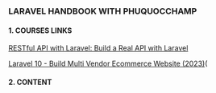 ### LARAVEL HANDBOOK WITH PHUQUOCCHAMP

#### 1. COURSES LINKS

[RESTful API with Laravel: Build a Real API with Laravel](https://www.udemy.com/course/restful-api-with-laravel-php-homestead-passport-hateoas/#overview)

[Laravel 10 - Build Multi Vendor Ecommerce Website (2023)](https://iqbusiness.udemy.com/course/complete-laravel-multi-vendor-ecommerce-project/)(

#### 2. CONTENT
